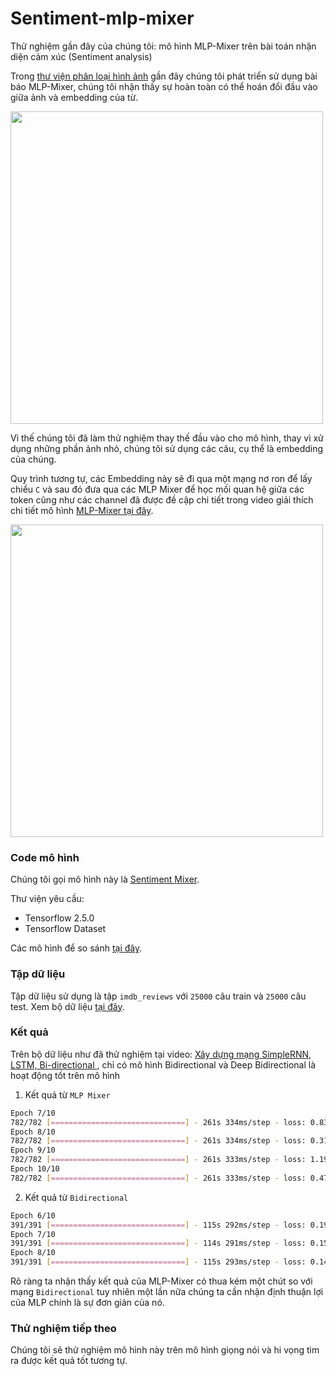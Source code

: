 # Sentiment-mlp-mixer

Thử nghiệm gần đây của chúng tôi: mô hình MLP-Mixer trên bài toán nhận diện cảm xúc (Sentiment analysis)


Trong [thư viện phân loại hình ảnh](https://github.com/bangoc123/mlp-mixer) gần đây chúng tôi phát triển sử dụng bài báo MLP-Mixer, chúng tôi nhận thấy sự hoàn toàn có thể hoán đổi đầu vào giữa ảnh và embedding của từ.


<img src="https://storage.googleapis.com/protonx-cloud-storage/Capture3.PNG" width=500 >


Vì thế chúng tôi đã làm thử nghiệm thay thế đầu vào cho mô hình, thay vì xử dụng những phần ảnh nhỏ, chúng tôi sử dụng các câu, cụ thể là embedding của chúng.

Quy trình tương tự, các Embedding này sẽ đi qua một mạng nơ ron để lấy chiều `C` và sau đó đưa qua các MLP Mixer để học mối quan hệ giữa các token cũng như các channel đã được đề cập chi tiết trong video giải thích chi tiết mô hình [MLP-Mixer tại đây](https://www.youtube.com/watch?v=T1hGxK5IsIA&t=1852s).

<img src="https://storage.googleapis.com/protonx-cloud-storage/images/Capture6.PNG" width=500 >

### Code mô hình

Chúng tôi gọi mô hình này là [Sentiment Mixer](./Sentiment_Mixer.ipynb).

Thư viện yêu cầu:
- Tensorflow 2.5.0
- Tensorflow Dataset

Các mô hình để so sánh [tại đây](./RNN_BìDirectional.ipynb).

### Tập dữ liệu

Tập dữ liệu sử dụng là tập `imdb_reviews` với `25000` câu train và `25000` câu test. Xem bộ dữ liệu [tại đây](https://www.tensorflow.org/datasets/catalog/imdb_reviews#imdb_reviewssubwords8k).

### Kết quả

Trên bộ dữ liệu như đã thử nghiệm tại video: [Xây dựng mạng SimpleRNN, LSTM, Bi-directional
](https://www.youtube.com/watch?v=X6bYTZJkEDQ), chỉ có mô hình Bidirectional và Deep Bidirectional là hoạt động tốt trên mô hình

1. Kết quả từ `MLP Mixer`

```bash
Epoch 7/10
782/782 [==============================] - 261s 334ms/step - loss: 0.8315 - acc: 0.8565 - val_loss: 0.8357 - val_acc: 0.7978
Epoch 8/10
782/782 [==============================] - 261s 334ms/step - loss: 0.3182 - acc: 0.8930 - val_loss: 0.6161 - val_acc: 0.8047
Epoch 9/10
782/782 [==============================] - 261s 333ms/step - loss: 1.1965 - acc: 0.8946 - val_loss: 3.9842 - val_acc: 0.7855
Epoch 10/10
782/782 [==============================] - 261s 333ms/step - loss: 0.4717 - acc: 0.8878 - val_loss: 0.4894 - val_acc: 0.8262
```

2. Kết quả từ `Bidirectional`

```bash
Epoch 6/10
391/391 [==============================] - 115s 292ms/step - loss: 0.1999 - acc: 0.9277 - val_loss: 0.4719 - val_acc: 0.8130
Epoch 7/10
391/391 [==============================] - 114s 291ms/step - loss: 0.1526 - acc: 0.9494 - val_loss: 0.5224 - val_acc: 0.8318
Epoch 8/10
391/391 [==============================] - 115s 293ms/step - loss: 0.1441 - acc: 0.9513 - val_loss: 0.5811 - val_acc: 0.7875
```

Rõ ràng ta nhận thấy kết quả của MLP-Mixer có thua kém một chút so với mạng `Bidirectional` tuy nhiên một lần nữa chúng ta cần nhận định thuận lợi của MLP chính là sự đơn giản của nó.


### Thử nghiệm tiếp theo

Chúng tôi sẽ thử nghiệm mô hình này trên mô hình giọng nói và hi vọng tìm ra được kết quả tốt tương tự.